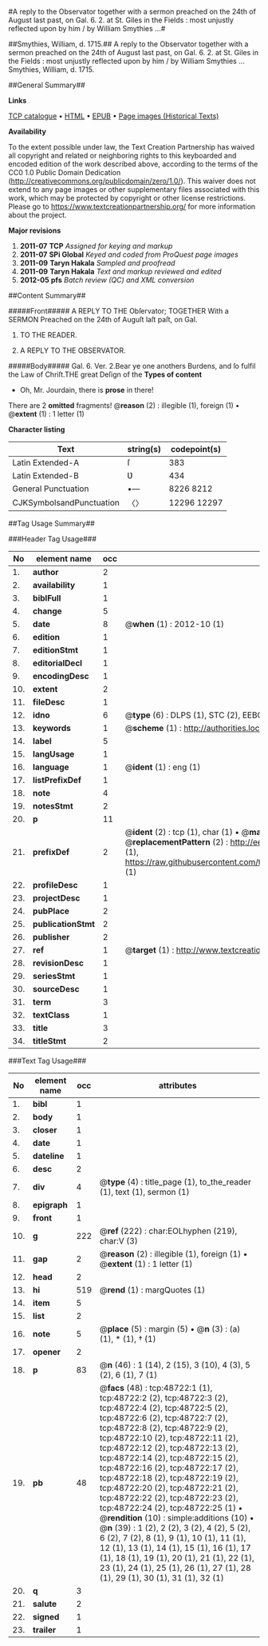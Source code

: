 #A reply to the Observator together with a sermon preached on the 24th of August last past, on Gal. 6. 2. at St. Giles in the Fields : most unjustly reflected upon by him / by William Smythies ...#

##Smythies, William, d. 1715.##
A reply to the Observator together with a sermon preached on the 24th of August last past, on Gal. 6. 2. at St. Giles in the Fields : most unjustly reflected upon by him / by William Smythies ...
Smythies, William, d. 1715.

##General Summary##

**Links**

[TCP catalogue](http://www.ota.ox.ac.uk/tcp/)  • 
[HTML](http://tei.it.ox.ac.uk/tcp/Texts-HTML/free/A60/A60684.html)  • 
[EPUB](http://tei.it.ox.ac.uk/tcp/Texts-EPUB/free/A60/A60684.epub) • 
[Page images (Historical Texts)](https://historicaltexts.jisc.ac.uk/eebo-11765667e)

**Availability**

To the extent possible under law, the Text Creation Partnership has waived all copyright and related or neighboring rights to this keyboarded and encoded edition of the work described above, according to the terms of the CC0 1.0 Public Domain Dedication (http://creativecommons.org/publicdomain/zero/1.0/). This waiver does not extend to any page images or other supplementary files associated with this work, which may be protected by copyright or other license restrictions. Please go to https://www.textcreationpartnership.org/ for more information about the project.

**Major revisions**

1. __2011-07__ __TCP__ *Assigned for keying and markup*
1. __2011-07__ __SPi Global__ *Keyed and coded from ProQuest page images*
1. __2011-09__ __Taryn Hakala__ *Sampled and proofread*
1. __2011-09__ __Taryn Hakala__ *Text and markup reviewed and edited*
1. __2012-05__ __pfs__ *Batch review (QC) and XML conversion*

##Content Summary##

#####Front#####
A REPLY TO THE Obſervator; TOGETHER With a SERMON Preached on the 24th of Auguſt laſt paſt, on Gal. 
1. TO THE READER.

1. A REPLY TO THE OBSERVATOR.

#####Body#####
Gal. 6. Ver. 2.Bear ye one anothers Burdens, and ſo fulfil the Law of Chriſt.THE great Deſign of the
**Types of content**

  * Oh, Mr. Jourdain, there is **prose** in there!

There are 2 **omitted** fragments! 
 @__reason__ (2) : illegible (1), foreign (1)  •  @__extent__ (1) : 1 letter (1)

**Character listing**


|Text|string(s)|codepoint(s)|
|---|---|---|
|Latin Extended-A|ſ|383|
|Latin Extended-B|Ʋ|434|
|General Punctuation|•—|8226 8212|
|CJKSymbolsandPunctuation|〈〉|12296 12297|

##Tag Usage Summary##

###Header Tag Usage###

|No|element name|occ|attributes|
|---|---|---|---|
|1.|__author__|2||
|2.|__availability__|1||
|3.|__biblFull__|1||
|4.|__change__|5||
|5.|__date__|8| @__when__ (1) : 2012-10 (1)|
|6.|__edition__|1||
|7.|__editionStmt__|1||
|8.|__editorialDecl__|1||
|9.|__encodingDesc__|1||
|10.|__extent__|2||
|11.|__fileDesc__|1||
|12.|__idno__|6| @__type__ (6) : DLPS (1), STC (2), EEBO-CITATION (1), OCLC (1), VID (1)|
|13.|__keywords__|1| @__scheme__ (1) : http://authorities.loc.gov/ (1)|
|14.|__label__|5||
|15.|__langUsage__|1||
|16.|__language__|1| @__ident__ (1) : eng (1)|
|17.|__listPrefixDef__|1||
|18.|__note__|4||
|19.|__notesStmt__|2||
|20.|__p__|11||
|21.|__prefixDef__|2| @__ident__ (2) : tcp (1), char (1)  •  @__matchPattern__ (2) : ([0-9\-]+):([0-9IVX]+) (1), (.+) (1)  •  @__replacementPattern__ (2) : http://eebo.chadwyck.com/downloadtiff?vid=$1&page=$2 (1), https://raw.githubusercontent.com/textcreationpartnership/Texts/master/tcpchars.xml#$1 (1)|
|22.|__profileDesc__|1||
|23.|__projectDesc__|1||
|24.|__pubPlace__|2||
|25.|__publicationStmt__|2||
|26.|__publisher__|2||
|27.|__ref__|1| @__target__ (1) : http://www.textcreationpartnership.org/docs/. (1)|
|28.|__revisionDesc__|1||
|29.|__seriesStmt__|1||
|30.|__sourceDesc__|1||
|31.|__term__|3||
|32.|__textClass__|1||
|33.|__title__|3||
|34.|__titleStmt__|2||


###Text Tag Usage###

|No|element name|occ|attributes|
|---|---|---|---|
|1.|__bibl__|1||
|2.|__body__|1||
|3.|__closer__|1||
|4.|__date__|1||
|5.|__dateline__|1||
|6.|__desc__|2||
|7.|__div__|4| @__type__ (4) : title_page (1), to_the_reader (1), text (1), sermon (1)|
|8.|__epigraph__|1||
|9.|__front__|1||
|10.|__g__|222| @__ref__ (222) : char:EOLhyphen (219), char:V (3)|
|11.|__gap__|2| @__reason__ (2) : illegible (1), foreign (1)  •  @__extent__ (1) : 1 letter (1)|
|12.|__head__|2||
|13.|__hi__|519| @__rend__ (1) : margQuotes (1)|
|14.|__item__|5||
|15.|__list__|2||
|16.|__note__|5| @__place__ (5) : margin (5)  •  @__n__ (3) : (a) (1), * (1), † (1)|
|17.|__opener__|2||
|18.|__p__|83| @__n__ (46) : 1 (14), 2 (15), 3 (10), 4 (3), 5 (2), 6 (1), 7 (1)|
|19.|__pb__|48| @__facs__ (48) : tcp:48722:1 (1), tcp:48722:2 (2), tcp:48722:3 (2), tcp:48722:4 (2), tcp:48722:5 (2), tcp:48722:6 (2), tcp:48722:7 (2), tcp:48722:8 (2), tcp:48722:9 (2), tcp:48722:10 (2), tcp:48722:11 (2), tcp:48722:12 (2), tcp:48722:13 (2), tcp:48722:14 (2), tcp:48722:15 (2), tcp:48722:16 (2), tcp:48722:17 (2), tcp:48722:18 (2), tcp:48722:19 (2), tcp:48722:20 (2), tcp:48722:21 (2), tcp:48722:22 (2), tcp:48722:23 (2), tcp:48722:24 (2), tcp:48722:25 (1)  •  @__rendition__ (10) : simple:additions (10)  •  @__n__ (39) : 1 (2), 2 (2), 3 (2), 4 (2), 5 (2), 6 (2), 7 (2), 8 (1), 9 (1), 10 (1), 11 (1), 12 (1), 13 (1), 14 (1), 15 (1), 16 (1), 17 (1), 18 (1), 19 (1), 20 (1), 21 (1), 22 (1), 23 (1), 24 (1), 25 (1), 26 (1), 27 (1), 28 (1), 29 (1), 30 (1), 31 (1), 32 (1)|
|20.|__q__|3||
|21.|__salute__|2||
|22.|__signed__|1||
|23.|__trailer__|1||

